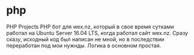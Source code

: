 # php
PHP Projects
PHP бот для wex.nz, который в свое время сутками работал на Ubuntu Server 16.04 LTS, когда работал сайт wex.nz.
Сразу сказу, исходный код был написан не мной, но в последствии переработан под мои нужнды.
Логика в основном простая.
